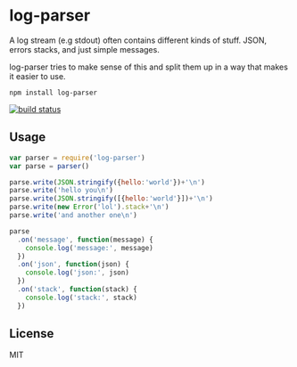 # log-parser

A log stream (e.g stdout) often contains different kinds of stuff. JSON, errors stacks, and just simple messages.

log-parser tries to make sense of this and split them up in a way that makes it easier to use.

```
npm install log-parser
```

[![build status](http://img.shields.io/travis/e-conomic/log-parser.svg?style=flat)](http://travis-ci.org/e-conomic/log-parser)

## Usage

``` js
var parser = require('log-parser')
var parse = parser()

parse.write(JSON.stringify({hello:'world'})+'\n')
parse.write('hello you\n')
parse.write(JSON.stringify([{hello:'world'}])+'\n')
parse.write(new Error('lol').stack+'\n')
parse.write('and another one\n')

parse
  .on('message', function(message) {
    console.log('message:', message)
  })
  .on('json', function(json) {
    console.log('json:', json)
  })
  .on('stack', function(stack) {
    console.log('stack:', stack)
  })
```

## License

MIT
